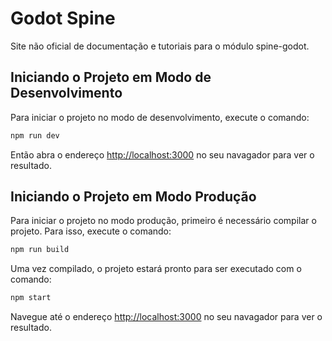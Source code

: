 # Godot Spine

Site não oficial de documentação e tutoriais para o módulo spine-godot.

## Iniciando o Projeto em Modo de Desenvolvimento

Para iniciar o projeto no modo de desenvolvimento, execute o comando:

```bash
npm run dev
```

Então abra o endereço [http://localhost:3000](http://localhost:3000) no seu navagador para ver o resultado.

## Iniciando o Projeto em Modo Produção

Para iniciar o projeto no modo produção, primeiro é necessário compilar o projeto. Para isso, execute o comando:

```bash
npm run build
```

Uma vez compilado, o projeto estará pronto para ser executado com o comando:

```bash
npm start
```

Navegue até o endereço [http://localhost:3000](http://localhost:3000) no seu navagador para ver o resultado.